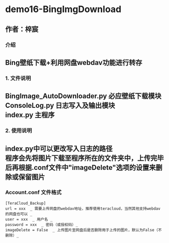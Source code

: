 # demo16-BingImgDownload
##  作者：梓宸
### 介绍
Bing壁纸下载+利用网盘webdav功能进行转存
---
### 1.  文件说明  
BingImage_AutoDownloader.py 必应壁纸下载模块  
ConsoleLog.py 日志写入及输出模块  
index.py 主程序 
---  
### 2.  使用说明  
index.py中可以更改写入日志的路径  
程序会先将图片下载至程序所在的文件夹中，上传完毕后再根据.conf文件中"imageDelete"选项的设置来删除或保留图片
---
### Account.conf 文件格式  
```
[TeraCloud_Backup]
url = xxx  _ 需要上传网盘的webdav地址，推荐使用teracloud，当然其他支持webdav的网盘也可以 _ 
user = xxx  _ 用户名 _ 
password = xxx  _ 密码（或授权码）_ 
imageDelete = False  _ 上传图片至网盘后是否删除用于上传的图片，默认为False（不删除）_ 
```
